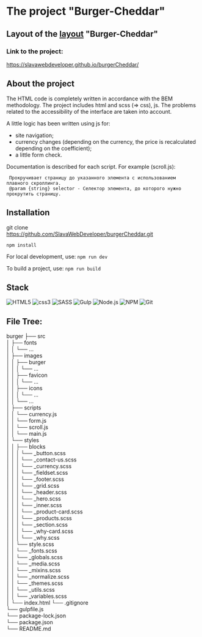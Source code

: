 # The project "Burger-Cheddar"

## Layout of the [layout](https://www.figma.com/file/IFv8loVtsbUjm6lGQFk9gC/landing?type=design&node-id=252-588&mode=design&t=8TkoP25j1vjXkRLz-0) "Burger-Cheddar"

### Link to the project:
https://slavawebdeveloper.github.io/burgerCheddar/

## About the project
The HTML code is completely written in accordance with the BEM methodology. The project includes html and scss (=> css), js. The problems related to the accessibility of the interface are taken into account.

A little logic has been written using js for:
  - site navigation;
  - currency changes (depending on the currency, the price is recalculated depending on the coefficient);
  - a little form check.

Documentation is described for each script. For example (scroll.js):
```
 Прокручивает страницу до указанного элемента с использованием плавного скроллинга.    
 @param {string} selector - Селектор элемента, до которого нужно прокрутить страницу.
```


## Installation

git clone  
https://github.com/SlavaWebDeveloper/burgerCheddar.git

`npm install`

For local development, use:
`npm run dev` 

To build a project, use:
`npm run build`

## Stack
![HTML5](https://img.shields.io/badge/HTML5-E34F26?style=for-the-badge&logo=html5&logoColor=white)
![css3](https://img.shields.io/badge/CSS3-1572B6?style=for-the-badge&logo=css3&logoColor=white)
![SASS](https://img.shields.io/badge/SASS-hotpink.svg?style=for-the-badge&logo=SASS&logoColor=white)
![Gulp](https://img.shields.io/badge/GULP-%23CF4647.svg?style=for-the-badge&logo=gulp&logoColor=white)
![Node.js](https://img.shields.io/badge/Node.js-43853D?style=for-the-badge&logo=node.js&logoColor=white)
![NPM](https://img.shields.io/badge/NPM-%23CB3837.svg?style=for-the-badge&logo=npm&logoColor=white)
![Git](https://img.shields.io/badge/git-%23F05033.svg?style=for-the-badge&logo=git&logoColor=white)

## File Tree:
burger 
├── src  
│    ├── fonts  
│   │   └── ...  
│   ├── images  
│   │   ├── burger  
│   │   │   └── ...  
│   │   ├── favicon  
│   │   │   └── ...  
│   │   ├── icons  
│   │   │   └── ...  
│   │   └── ...   
│   ├── scripts  
│   │   └── currency.js  
│   │   └── form.js  
│   │   └── scroll.js  
│   │   └── main.js  
│   └── styles  
│   │   ├── blocks  
│   │   │   └── _button.scss  
│   │   │   └── _contact-us.scss  
│   │   │   └── _currency.scss  
│   │   │   └── _fieldset.scss  
│   │   │   └── _footer.scss  
│   │   │   └── _grid.scss  
│   │   │   └── _header.scss  
│   │   │   └── _hero.scss  
│   │   │   └── _inner.scss  
│   │   │   └── _product-card.scss  
│   │   │   └── _products.scss  
│   │   │   └── _section.scss  
│   │   │   └── _why-card.scss  
│   │   │   └── _why.scss  
│   │   └── style.scss  
│   │   └── _fonts.scss  
│   │   └── _globals.scss  
│   │   └── _media.scss  
│   │   └── _mixins.scss  
│   │   └── _normalize.scss  
│   │   └── _themes.scss  
│   │   └── _utils.scss  
│   │   └── _variables.scss  
│   └── index.html 
└── .gitignore  
└── gulpfile.js  
└── package-lock.json  
└── package.json  
└── README.md 